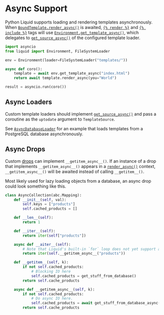# Async Support

Python Liquid supports loading and rendering templates asynchronously. When [`BoundTemplate.render_async()`](../api/bound-template.md)
is awaited, [`{% render %}`](../language/tags.md#render) and [`{% include %}`](../language/tags.md#include) tags will use [`Environment.get_template_async()`](../api/environment.md#get-template-async), which delegates to [`get_source_async()`](../api/filesystemloader.md#get_source_async) of the configured template loader.

```python
import asyncio
from liquid import Environment, FileSystemLoader

env = Environment(loader=FileSystemLoader("templates/"))

async def coro():
    template = await env.get_template_async("index.html")
    return await template.render_async(you="World")

result = asyncio.run(coro())
```

## Async Loaders

Custom template loaders should implement [`get_source_async()`](../api/filesystemloader.md#get_source_async)
and pass a coroutine as the `uptodate` argument to `TemplateSource`.

See [`AsyncDatabaseLoader`](../guides/custom-loaders.md#async-database-loader) for an example that loads
templates from a PostgreSQL database asynchronously.

## Async Drops

Custom [drops](./objects-and-drops.md) can implement `__getitem_async__()`. If an instance of a drop that implements `__getitem_async__()` appears in a [`render_async()`](../api/bound-template.md#render_async) context, `__getitem_async__()` will be awaited instead of calling `__getitem__()`.

Most likely used for lazy loading objects from a database, an async drop could look something like this.

```python
class AsyncCollection(abc.Mapping):
    def __init__(self, val):
        self.keys = ["products"]
        self.cached_products = []

    def __len__(self):
        return 1

    def __iter__(self):
        return iter(self["products"])

    async def __aiter__(self):
        # Note that Liquid's built-in `for` loop does not yet support async iteration.
        return iter(self.__getitem_async__("products"))

    def __getitem__(self, k):
        if not self.cached_products:
            # Blocking IO here
            self.cached_products = get_stuff_from_database()
        return self.cache_products

    async def __getitem_async__(self, k):
        if not self.cached_products:
            # Do async IO here.
            self.cached_products = await get_stuff_from_database_async()
        return self.cache_products
```
